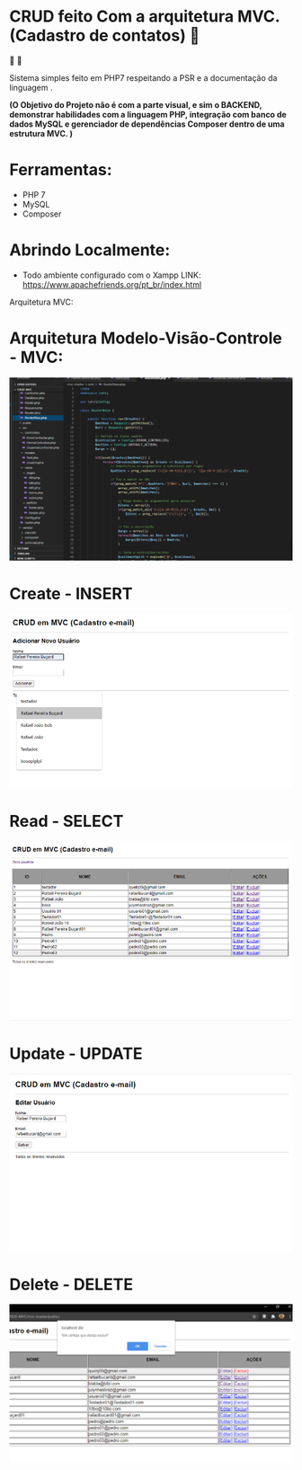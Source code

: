 # CRUD feito Com a arquitetura MVC. (Cadastro de contatos) :email:
:elephant: 
:purple_heart:



Sistema simples feito em PHP7 respeitando a PSR e a documentação da linguagem .  
 
 **(O Objetivo do Projeto não é com a parte visual, e sim o BACKEND, demonstrar habilidades com a linguagem PHP, integração com banco de dados MySQL e gerenciador de dependências Composer dentro de uma estrutura MVC. )**
# Ferramentas:
* PHP 7
* MySQL
* Composer
# Abrindo Localmente:
* Todo ambiente configurado com o Xampp
 LINK: https://www.apachefriends.org/pt_br/index.html
 
 Arquitetura MVC:
 # Arquitetura Modelo-Visão-Controle - MVC:

![alt text](https://github.com/rafaelbucard/CRUD-MVC/blob/master/mvc-master/vscode.png)



# Create - 	INSERT

![alt text](https://github.com/rafaelbucard/CRUD-MVC/blob/master/mvc-master/add.png)


# Read - SELECT

![alt text](https://github.com/rafaelbucard/CRUD-MVC/blob/master/mvc-master/php-mvc.png)

# Update - 	UPDATE

![alt text](https://github.com/rafaelbucard/CRUD-MVC/blob/master/mvc-master/editar.png)

# Delete - 	DELETE

![alt text](https://github.com/rafaelbucard/CRUD-MVC/blob/master/mvc-master/delete.png)

